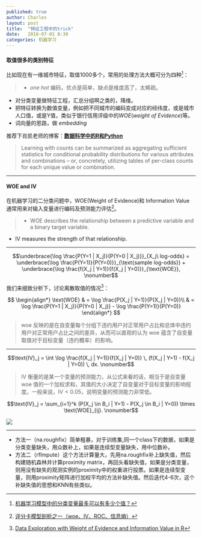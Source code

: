 ```yaml
---
published: true
author: Charles
layout: post
title:  "特征工程中的trick"
date:   2016-07-01 8:30
categories: 机器学习
---
```


#### 取值很多的类别特征

比如现在有一维城市特征，取值1000多个，常用的处理方法大概可分为四种[^1]：

> - $one\ hot$ 编码，优点是简单，缺点是维度高了，太稀疏。    
- 对分类变量做特征工程，汇总分组啊之类的，降维。   
- 把特征转换为数值变量，例如把不同城市的编码变成对应的经纬度，或是城市人口值，或是Y值，类似于银行信用评级中的$WOE(weight\ of\ Evidence)$等。   
- 词向量的思路，做 $embedding$

推荐下肖凯老师的博客：[**数据科学中的R和Python**](http://xccds1977.blogspot.com/)

> Learning with counts can be summarized as aggregating sufficient statistics for conditional probability distributions for various attributes and combinations – or, concretely, utilizing tables of per-class counts for each unique value or combination. 

---

#### WOE and IV

在机器学习的二分类问题中，WOE(Weight of Evidence)和 Information Value 通常用来对输入变量进行编码及预测能力评估[^3]。

> - WOE describes the relationship between a predictive variable and a binary target variable.  
- IV measures the strength of that relationship.

---

$$\underbrace{\log \frac{P(Y=1 | X_j)}{P(Y=0 | X_j)}}_{X_j\ log-odds} = \underbrace{\log \frac{P(Y=1)}{P(Y=0)}}_{\text{sample log-odds}} + \underbrace{\log \frac{f(X_j | Y=1)}{f(X_j | Y=0)}}_{\text{WOE}}, \nonumber$$

我们来细致分析下，讨论离散取值的情况[^2]：

$$
\begin{align*}
\text{WOE} & = \log \frac{P(X_j | Y=1)}{P(X_j | Y=0)}\\
& = \log \frac{P(Y=1 | X_j)}{P(Y=0 | X_j)} - \log \frac{P(Y=1)}{P(Y=0)}
\end{align*}
$$

> woe 反映的是在自变量每个分组下违约用户对正常用户占比和总体中违约用户对正常用户占比之间的差异，从而可以直观的认为 woe 蕴含了自变量取值对于目标变量（违约概率）的影响。

---

$$\text{IV}_j = \int \log \frac{f(X_j | Y=1)}{f(X_j | Y=0)} \, (f(X_j | Y=1) - f(X_j | Y=0)) \, dx. \nonumber$$

> IV 衡量的是某一个变量的预测能力，从公式来看的话，相当于是自变量 woe 值的一个加权求和，其值的大小决定了自变量对于目标变量的影响程度。一般来说，$\text{IV} < 0.05$，说明变量的预测能力非常低。

$$\text{IV}_j =  \sum_{i=1}^k (P(X_j \in B_i | Y=1) - P(X_j \in B_i | Y=0)) \times \text{WOE}_{ij}. \nonumber$$

![][1]

---

[1]:http://7xjbdi.com1.z0.glb.clouddn.com/woeOverviewExample.gif


[^1]:[机器学习模型中的分类变量最多可以有多少个值？](https://www.zhihu.com/question/38438477/answer/76744552)
[^2]:[Data Exploration with Weight of Evidence and Information Value in R](http://multithreaded.stitchfix.com/blog/2015/08/13/weight-of-evidence/)
[^3]:[评分卡模型剖析之一（woe、IV、ROC、信息熵）](http://blog.sina.com.cn/s/blog_8813a3ae0102uyo3.html)


- 方法一（na.roughfix）简单粗暴，对于训练集,同一个class下的数据，如果是分类变量缺失，用众数补上，如果是连续型变量缺失，用中位数补。
- 方法二（rfImpute）这个方法计算量大，先用na.roughfix补上缺失值，然后构建随机森林并计算proximity matrix，再回头看缺失值，如果是分类变量，则用没有缺失的观测实例的proximity中的权重进行投票。如果是连续型变量，则用proximity矩阵进行加权平均的方法补缺失值。然后迭代4-6次，这个补缺失值的思想和KNN有些类似。
